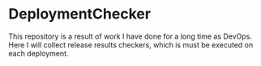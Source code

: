 # DeploymentChecker
This repository is a result of work I have done for a long time as DevOps. Here I will collect release results checkers, which is must be executed on each deployment.
